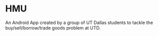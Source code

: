 # HMU
An Android App created by a group of UT Dallas students to tackle the buy/sell/borrow/trade goods problem at UTD.
